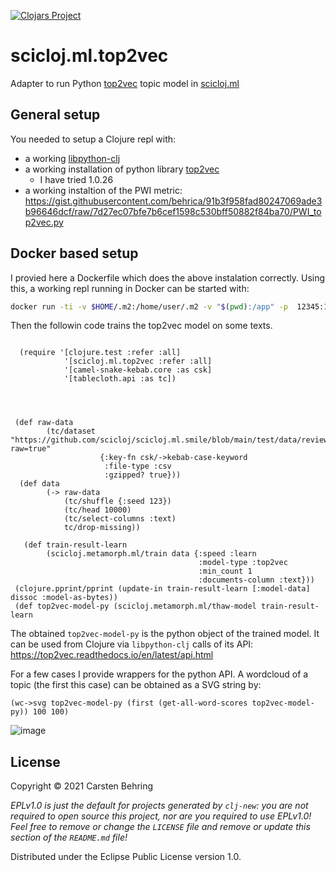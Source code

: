 [![Clojars Project](https://img.shields.io/clojars/v/org.scicloj/scicloj.ml.top2vec.svg)](https://clojars.org/org.scicloj/scicloj.ml.top2vec)

# scicloj.ml.top2vec

Adapter to run Python [top2vec](https://github.com/ddangelov/Top2Vec) topic model in [scicloj.ml](https://github.com/scicloj/scicloj.ml)

## General setup

You needed to setup a Clojure repl with:
- a working [libpython-clj](https://github.com/clj-python/libpython-clj)
- a working installation of python library [top2vec](https://github.com/ddangelov/Top2Vec ) 
  - I have tried 1.0.26
- a working instaltion of the PWI metric: https://gist.githubusercontent.com/behrica/91b3f958fad80247069ade3b96646dcf/raw/7d27ec07bfe7b6cef1598c530bff50882f84ba70/PWI_top2vec.py

## Docker based setup

I provied here a Dockerfile which does the above instalation correctly. Using this, a working repl running in Docker can be started with:
```bash
docker run -ti -v $HOME/.m2:/home/user/.m2 -v "$(pwd):/app" -p  12345:12345 -w /app  scicloj.ml.top2vec  python3  -c "import cljbridge;cljbridge.init_clojure_repl(port=12345,bind='0.0.0.0')"
```

Then the followin code trains the top2vec model on some texts.

```

  (require '[clojure.test :refer :all]
            '[scicloj.ml.top2vec :refer :all]
            '[camel-snake-kebab.core :as csk]
            '[tablecloth.api :as tc])



  
 (def raw-data
        (tc/dataset "https://github.com/scicloj/scicloj.ml.smile/blob/main/test/data/reviews.csv.gz?raw=true"
                    {:key-fn csk/->kebab-case-keyword
                     :file-type :csv
                     :gzipped? true}))
  (def data
        (-> raw-data
            (tc/shuffle {:seed 123})
            (tc/head 10000)
            (tc/select-columns :text)
            tc/drop-missing))

   (def train-result-learn
        (scicloj.metamorph.ml/train data {:speed :learn
                                          :model-type :top2vec
                                          :min_count 1
                                          :documents-column :text}))
 (clojure.pprint/pprint (update-in train-result-learn [:model-data] dissoc :model-as-bytes))
 (def top2vec-model-py (scicloj.metamorph.ml/thaw-model train-result-learn
```
The obtained `top2vec-model-py` is the python object of the trained model.
It can be used from Clojure via `libpython-clj` calls of its API:
https://top2vec.readthedocs.io/en/latest/api.html

For a few cases I provide wrappers for the python API.
A wordcloud of a topic (the first  this case)  can be obtained as a SVG string by:

```
(wc->svg top2vec-model-py (first (get-all-word-scores top2vec-model-py)) 100 100)
```
![image](https://user-images.githubusercontent.com/127361/139656225-a32071f5-2866-4d93-847d-97ae5ca7d55e.png)

## License

Copyright © 2021 Carsten Behring

_EPLv1.0 is just the default for projects generated by `clj-new`: you are not_
_required to open source this project, nor are you required to use EPLv1.0!_
_Feel free to remove or change the `LICENSE` file and remove or update this_
_section of the `README.md` file!_

Distributed under the Eclipse Public License version 1.0.
